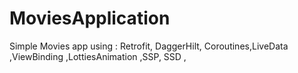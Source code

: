 # MoviesApplication
 Simple Movies app using : Retrofit, DaggerHilt, Coroutines,LiveData ,ViewBinding ,LottiesAnimation ,SSP, SSD ,
